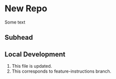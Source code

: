 # New Repo

Some text

## Subhead

## Local Development

1. This file is updated.
2. This corresponds to feature-instructions branch.